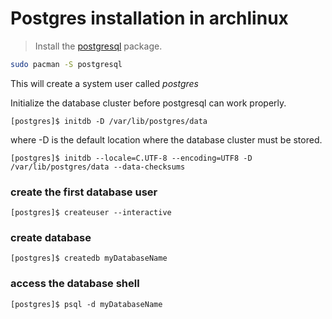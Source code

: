 # Postgres installation in  archlinux

> Install the [postgresql](https://archlinux.org/packages/?name=postgresql) package.  

```bash
sudo pacman -S postgresql
```
This will create a system user called *postgres*  

Initialize the database cluster before postgresql can work properly.  

```postgres
[postgres]$ initdb -D /var/lib/postgres/data
```

where -D is the default location where the database cluster must be stored.

```postgres
[postgres]$ initdb --locale=C.UTF-8 --encoding=UTF8 -D /var/lib/postgres/data --data-checksums
```

### create the first database user

```postgres
[postgres]$ createuser --interactive 
```

### create database 
```postgres
[postgres]$ createdb myDatabaseName
```

### access the database shell 

```postgres
[postgres]$ psql -d myDatabaseName
```
